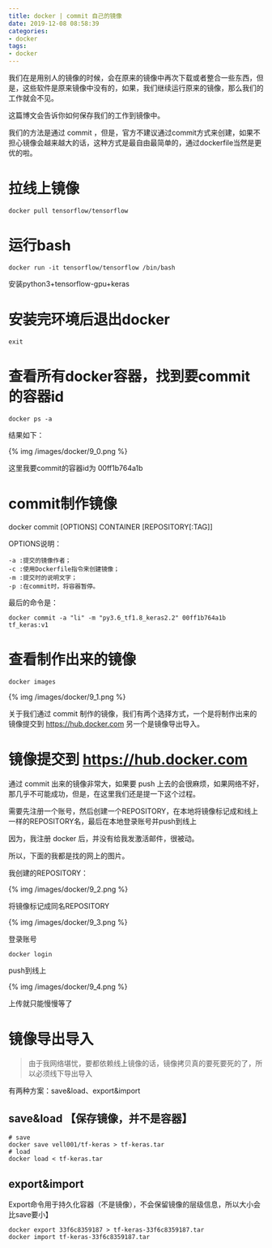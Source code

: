 ```yaml
---
title: docker | commit 自己的镜像
date: 2019-12-08 08:58:39
categories:
- docker
tags:
- docker
---
```

我们在是用别人的镜像的时候，会在原来的镜像中再次下载或者整合一些东西，但是，这些软件是原来镜像中没有的，如果，我们继续运行原来的镜像，那么我们的工作就会不见。

这篇博文会告诉你如何保存我们的工作到镜像中。

<!--more-->

我们的方法是通过 commit ，但是，官方不建议通过commit方式来创建，如果不担心镜像会越来越大的话，这种方式是最自由最简单的，通过dockerfile当然是更优的啦。

# 拉线上镜像

	docker pull tensorflow/tensorflow

# 运行bash

	docker run -it tensorflow/tensorflow /bin/bash

安装python3+tensorflow-gpu+keras

# 安装完环境后退出docker

	exit

# 查看所有docker容器，找到要commit的容器id

	docker ps -a

结果如下：

{% img /images/docker/9_0.png %}

这里我要commit的容器id为 00ff1b764a1b

# commit制作镜像

docker commit [OPTIONS] CONTAINER [REPOSITORY[:TAG]]

OPTIONS说明：

	-a :提交的镜像作者；
	-c :使用Dockerfile指令来创建镜像；
	-m :提交时的说明文字；
	-p :在commit时，将容器暂停。

最后的命令是：

	docker commit -a "li" -m "py3.6_tf1.8_keras2.2" 00ff1b764a1b tf_keras:v1

# 查看制作出来的镜像

	docker images

{% img /images/docker/9_1.png %}

关于我们通过 commit 制作的镜像，我们有两个选择方式，一个是将制作出来的镜像提交到 https://hub.docker.com 另一个是镜像导出导入。

# 镜像提交到 https://hub.docker.com

通过 commit 出来的镜像非常大，如果要 push 上去的会很麻烦，如果网络不好，那几乎不可能成功，但是，在这里我们还是提一下这个过程。

需要先注册一个账号，然后创建一个REPOSITORY，在本地将镜像标记成和线上一样的REPOSITORY名，最后在本地登录账号并push到线上

因为，我注册 docker 后，并没有给我发激活邮件，很被动。

所以，下面的我都是找的网上的图片。

我创建的REPOSITORY：

{% img /images/docker/9_2.png %}

将镜像标记成同名REPOSITORY

{% img /images/docker/9_3.png %}

登录账号

	docker login

push到线上

{% img /images/docker/9_4.png %}

上传就只能慢慢等了

# 镜像导出导入

>由于我网络堪忧，要都依赖线上镜像的话，镜像拷贝真的要死要死的了，所以必须线下导出导入

有两种方案：save&load、export&import

## save&load 【保存镜像，并不是容器】

	# save
	docker save vell001/tf-keras > tf-keras.tar
	# load
	docker load < tf-keras.tar

## export&import

Export命令用于持久化容器（不是镜像），不会保留镜像的层级信息，所以大小会比save要小】

	docker export 33f6c8359187 > tf-keras-33f6c8359187.tar
	docker import tf-keras-33f6c8359187.tar






